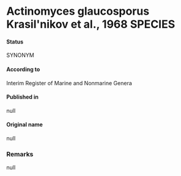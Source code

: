 Actinomyces glaucosporus Krasil'nikov et al., 1968 SPECIES
=======

#### Status
SYNONYM

#### According to
Interim Register of Marine and Nonmarine Genera

#### Published in
null

#### Original name
null

### Remarks
null